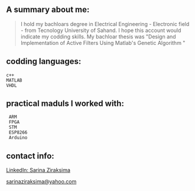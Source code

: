 


<h2>A summary about me:</h2>



> I hold my bachloars degree in Electrical Engineering - Electronic field - from Tecnology University of Sahand. I hope this account would indicate my codding skills. My bachloar thesis was "Design and Implementation of Active Filters Using Matlab's Genetic Algorithm "


<h2>codding languages:</h2>

> 
  ```
  c++
  MATLAB
  VHDL
  ```


<h2>practical maduls I worked with:</h2>

> 
 ```
  ARM
  FPGA
  STM
  ESP8266
  Arduino
  ```



<h2>contact info:</h2>


[LinkedIn: Sarina Ziraksima](https://www.linkedin.com/in/sarina-ziraksima-605827254?utm_source=share&utm_campaign=share_via&utm_content=profile&utm_medium=ios_app)

sarinaziraksima@yahoo.com

